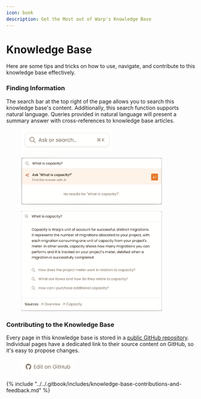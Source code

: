 ```yaml
---
icon: book
description: Get the Most out of Warp's Knowledge Base
---
```


# Knowledge Base

Here are some tips and tricks on how to use, navigate, and contribute to this knowledge base effectively.&#x20;

### Finding Information

The search bar at the top right of the page allows you to search this knowledge base's content. Additionally, this search function supports natural language. Queries provided in natural language will present a summary answer with cross-references to knowledge base articles.

<figure><img src="../../.gitbook/assets/image (10).png" alt="" width="243"><figcaption></figcaption></figure>

<figure><img src="../../.gitbook/assets/image (43).png" alt="" width="375"><figcaption></figcaption></figure>

<figure><img src="../../.gitbook/assets/image (44).png" alt="" width="375"><figcaption></figcaption></figure>

### Contributing to the Knowledge Base

Every page in this knowledge base is stored in a [public GitHub repository](https://github.com/packfiles/kb.packfiles.io). Individual pages have a dedicated link to their source content on GitHub, so it's easy to propose changes.

<figure><img src="../../.gitbook/assets/image (1) (1) (1).png" alt="" width="138"><figcaption></figcaption></figure>

{% include "../../.gitbook/includes/knowledge-base-contributions-and-feedback.md" %}

